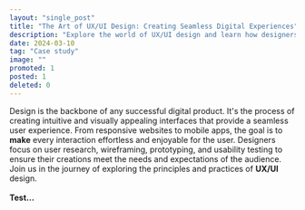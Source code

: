 ```yaml
---
layout: "single_post"
title: "The Art of UX/UI Design: Creating Seamless Digital Experiences"
description: "Explore the world of UX/UI design and learn how designers craft user-centric digital experiences that delight and engage users."
date: 2024-03-10
tag: "Case study"
image: ""
promoted: 1
posted: 1
deleted: 0
---
```


<p style="text-align: left;">
Design is the backbone of any successful digital product. It's the process of creating intuitive and visually appealing interfaces that provide a seamless user experience. From responsive websites to mobile apps, the goal is to <strong>make</strong> every interaction effortless and enjoyable for the user. Designers focus on user research, wireframing, prototyping, and usability testing to ensure their creations meet the needs and expectations of the audience. Join us in the journey of exploring the principles and practices of <strong>UX/UI</strong> design.<br /><br /><strong>Test...</strong>
</p>
